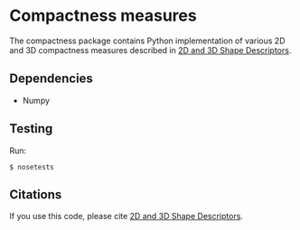 # Compactness measures

The compactness package contains Python implementation of various 2D and 3D compactness measures described in [2D and 3D Shape Descriptors](http://hdl.handle.net/10036/3026).

## Dependencies
 - Numpy

## Testing
Run:

```
$ nosetests
```

## Citations
If you use this code, please cite [2D and 3D Shape Descriptors](http://hdl.handle.net/10036/3026).